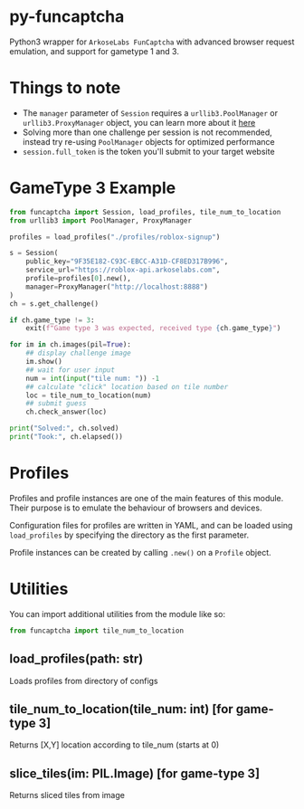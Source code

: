 # py-funcaptcha
Python3 wrapper for `ArkoseLabs FunCaptcha` with advanced browser request emulation, and support for gametype 1 and 3.

# Things to note
- The `manager` parameter of `Session` requires a `urllib3.PoolManager` or `urllib3.ProxyManager` object, you can learn more about it [here](https://urllib3.readthedocs.io/en/latest/advanced-usage.html)
- Solving more than one challenge per session is not recommended, instead try re-using `PoolManager` objects for optimized performance
- `session.full_token` is the token you'll submit to your target website

# GameType 3 Example
```python
from funcaptcha import Session, load_profiles, tile_num_to_location
from urllib3 import PoolManager, ProxyManager

profiles = load_profiles("./profiles/roblox-signup")

s = Session(
    public_key="9F35E182-C93C-EBCC-A31D-CF8ED317B996",
    service_url="https://roblox-api.arkoselabs.com",
    profile=profiles[0].new(),
    manager=ProxyManager("http://localhost:8888")
)
ch = s.get_challenge()

if ch.game_type != 3:
    exit(f"Game type 3 was expected, received type {ch.game_type}")

for im in ch.images(pil=True):
    ## display challenge image
    im.show()
    ## wait for user input
    num = int(input("tile num: ")) -1
    ## calculate "click" location based on tile number
    loc = tile_num_to_location(num)
    ## submit guess
    ch.check_answer(loc)

print("Solved:", ch.solved)
print("Took:", ch.elapsed())
```

# Profiles
Profiles and profile instances are one of the main features of this module. Their purpose is to emulate the behaviour of browsers and devices.

Configuration files for profiles are written in YAML, and can be loaded using `load_profiles` by specifying the directory as the first parameter.

Profile instances can be created by calling `.new()` on a `Profile` object.

# Utilities
You can import additional utilities from the module like so:
```python
from funcaptcha import tile_num_to_location
```

## load_profiles(path: str)
Loads profiles from directory of configs

## tile_num_to_location(tile_num: int) [for game-type 3]
Returns [X,Y] location according to tile_num (starts at 0)

## slice_tiles(im: PIL.Image) [for game-type 3]
Returns sliced tiles from image

